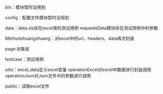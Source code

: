 bin：模块暂时没用到

config：配置文件模块暂时没用到

data：data.xls存在excel类的测试用例
      requestsData模块存在测试用例中的参数
      
Methodzhuangzhuang：对excel中的url，headers，data再次封装

page:对象层

testcase：测试用例

utils：excel_data定义excel变量
       operationExcel对excel中数据进行封装调用
       operationJson对Json文件中的参数进行调用
       
public：读取excel文件
